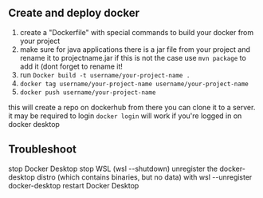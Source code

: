 ## Create and deploy docker

1. create a "Dockerfile" with special commands to build your docker from your project
2. make sure for java applications there is a jar file from your project and rename it to projectname.jar if this is not the case use ```mvn package``` to add it (dont forget to rename it!
3. run ```Docker build -t username/your-project-name . ```
4. ```docker tag username/your-project-name username/your-project-name```
5. ```docker push username/your-project-name```

this will create a repo on dockerhub from there you can clone it to a server. it may be required to login ```docker login``` will work if you're logged in on docker desktop






## Troubleshoot

stop Docker Desktop
stop WSL (wsl --shutdown)
unregister the docker-desktop distro (which contains binaries, but no data) with wsl --unregister docker-desktop
restart Docker Desktop
